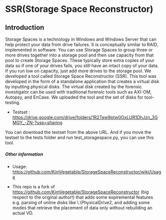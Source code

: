 # SSR(Storage Space Reconstructor)

## Introduction

Storage Spaces is a technology in Windows and Windows Server that can help protect your data from drive failures. It is conceptually similar to RAID, implemented in software. You can use Storage Spaces to group three or more drives together into a storage pool and then use capacity from that pool to create Storage Spaces. These typically store extra copies of your data so if one of your drives fails, you still have an intact copy of your data. If you run low on capacity, just add more drives to the storage pool.
We developed a tool called Storage Space Reconstructor (SSR). This tool was developed in the form of a standalone application that creates a virtual disk by inputting physical disks. The virtual disk created by the forensic investigator can be used with traditional forensic tools such as AXI-OM, Autopsy, and EnCase. We uploaded the tool and the set of disks for tool-testing.

* Testset : https://drive.google.com/drive/folders/1R2Tew9ptw0OxLUR1DhJzn_3GMGY_-ZN-?usp=sharing

You can download the testset from the above URL. And if you move the testset to the tests folder and run test_storagespace.py, you can use this tool.

##### Other information
* Usage: https://github.com/KimVegetable/StorageSpaceReconstructor/wiki/Usage

* This repo is a fork of https://github.com/KimVegetable/StorageSpaceReconstructor (big respect to the original author!) that adds some expiremental features e.g. parsing of online disks like \\.\PhysicalDrive2, and adding some modes that retrieve the placement of data only without rebuilding an actual VD.
